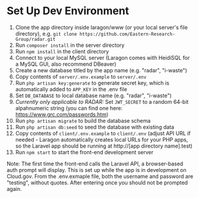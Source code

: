 # Set Up Dev Environment

1. Clone the app directory inside laragon/www (or your local server's file directory), e.g. `git clone https://github.com/Eastern-Research-Group/radar.git`
2. Run `composer install` in the server directory
3. Run `npm install` in the client directory
4. Connect to your local MySQL server (Laragon comes with HeidiSQL for a MySQL GUI, also recommend DBeaver)
5. Create a new database titled by the app name (e.g. "radar", "i-waste")
6. Copy contents of `server/.env.example` to `server/.env`
7. Run `php artisan key:generate` to generate secret key, which is automatically added to `APP_KEY` in the .env file
8. Set `DB_DATABASE` to local database name (e.g. "radar", "i-waste")
9. *Currently only applicable to RADAR:* Set `JWT_SECRET` to a random 64-bit alpahnumeric string (you can find one here: https://www.grc.com/passwords.htm)
10. Run `php artisan migrate` to build the database schema
11. Run `php artisan db:seed` to seed the database with existing data
12. Copy contents of `client/.env.example` to `client/.env` (adjust API URL if needed - Laragon automatically creates local URLs for your PHP apps, so the Laravel app should be running at http://[app directory name].test)
13. Run `npm start` to start the front-end development server

Note: The first time the front-end calls the Laravel API, a browser-based auth prompt will display. This is set up while the app is in development on Cloud.gov. From the .env.exmaple file, both the username and password are "testing", without quotes. After entering once you should not be prompted again.